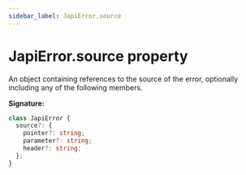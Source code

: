 ```yaml
---
sidebar_label: JapiError.source
---
```


# JapiError.source property

An object containing references to the source of the error, optionally including any of the
following members.

**Signature:**

```typescript
class JapiError {
  source?: {
    pointer?: string;
    parameter?: string;
    header?: string;
  };
}
```
